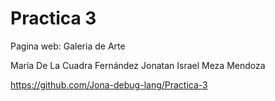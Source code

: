 # Practica 3

Pagina web: Galeria de Arte

María De La Cuadra Fernández
Jonatan Israel Meza Mendoza

https://github.com/Jona-debug-lang/Practica-3
